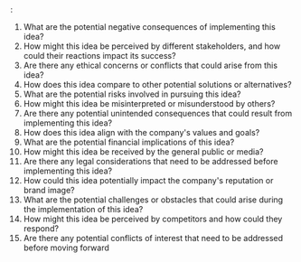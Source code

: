 :

1. What are the potential negative consequences of implementing this idea? 
2. How might this idea be perceived by different stakeholders, and how could their reactions impact its success? 
3. Are there any ethical concerns or conflicts that could arise from this idea? 
4. How does this idea compare to other potential solutions or alternatives? 
5. What are the potential risks involved in pursuing this idea? 
6. How might this idea be misinterpreted or misunderstood by others? 
7. Are there any potential unintended consequences that could result from implementing this idea? 
8. How does this idea align with the company's values and goals? 
9. What are the potential financial implications of this idea? 
10. How might this idea be received by the general public or media? 
11. Are there any legal considerations that need to be addressed before implementing this idea? 
12. How could this idea potentially impact the company's reputation or brand image? 
13. What are the potential challenges or obstacles that could arise during the implementation of this idea? 
14. How might this idea be perceived by competitors and how could they respond? 
15. Are there any potential conflicts of interest that need to be addressed before moving forward
